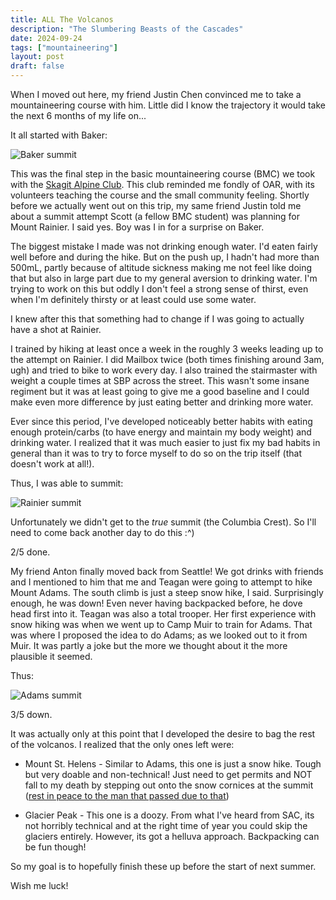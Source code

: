 ```yaml
---
title: ALL The Volcanos
description: "The Slumbering Beasts of the Cascades"
date: 2024-09-24
tags: ["mountaineering"]
layout: post
draft: false
---
```


When I moved out here, my friend Justin Chen convinced me to take a
mountaineering course with him. Little did I know the trajectory it would
take the next 6 months of my life on...

It all started with Baker:

![Baker summit](https://public.ranvier.net/images/all-the-volcanos/baker.jpg)

This was the final step in the basic mountaineering course (BMC) we took with
the [Skagit Alpine Club](https://www.skagitalpineclub.com/). This club reminded
me fondly of OAR, with its volunteers teaching the course and the small
community feeling. Shortly before we actually went out on this trip, my same
friend Justin told me about a summit attempt Scott (a fellow BMC student) was
planning for Mount Rainier. I said yes. Boy was I in for a surprise on Baker.

The biggest mistake I made was not drinking enough water. I'd eaten fairly well
before and during the hike. But on the push up, I hadn't had more than 500mL,
partly because of altitude sickness making me not feel like doing that but also
in large part due to my general aversion to drinking water. I'm trying to work
on this but oddly I don't feel a strong sense of thirst, even when I'm
definitely thirsty or at least could use some water.

I knew after this that something had to change if I was going to actually
have a shot at Rainier.

I trained by hiking at least once a week in the roughly 3 weeks leading up to
the attempt on Rainier. I did Mailbox twice (both times finishing around 3am,
ugh) and tried to bike to work every day. I also trained the stairmaster with
weight a couple times at SBP across the street. This wasn't some insane regiment
but it was at least going to give me a good baseline and I could make even more
difference by just eating better and drinking more water.

Ever since this period, I've developed noticeably better habits with eating
enough protein/carbs (to have energy and maintain my body weight) and drinking
water. I realized that it was much easier to just fix my bad habits in general
than it was to try to force myself to do so on the trip itself (that doesn't
work at all!).

Thus, I was able to summit:

![Rainier summit](https://public.ranvier.net/images/all-the-volcanos/rainier.jpg)

Unfortunately we didn't get to the _true_ summit (the Columbia Crest). So I'll
need to come back another day to do this :^)

2/5 done.

My friend Anton finally moved back from Seattle! We got drinks with friends and
I mentioned to him that me and Teagan were going to attempt to hike Mount Adams.
The south climb is just a steep snow hike, I said. Surprisingly enough, he was
down! Even never having backpacked before, he dove head first into it. Teagan
was also a total trooper. Her first experience with snow hiking was when we went
up to Camp Muir to train for Adams. That was where I proposed the idea to do
Adams; as we looked out to it from Muir. It was partly a joke but the more we
thought about it the more plausible it seemed.

Thus:

![Adams summit](https://public.ranvier.net/images/all-the-volcanos/adams.jpg)

3/5 down.

It was actually only at this point that I developed the desire to bag the rest
of the volcanos. I realized that the only ones left were:

- Mount St. Helens - Similar to Adams, this one is just a snow hike. Tough but very
  doable and non-technical! Just need to get permits and NOT fall to my death by
  stepping out onto the snow cornices at the summit ([rest in peace to the man
  that passed due to
  that](https://www.cnn.com/2024/04/03/us/climber-dead-mount-st-helens-crater-summit/index.html))

- Glacier Peak - This one is a doozy. From what I've heard from SAC, its not
  horribly technical and at the right time of year you could skip the glaciers
  entirely. However, its got a helluva approach. Backpacking can be fun though!

So my goal is to hopefully finish these up before the start of next summer.

Wish me luck!
